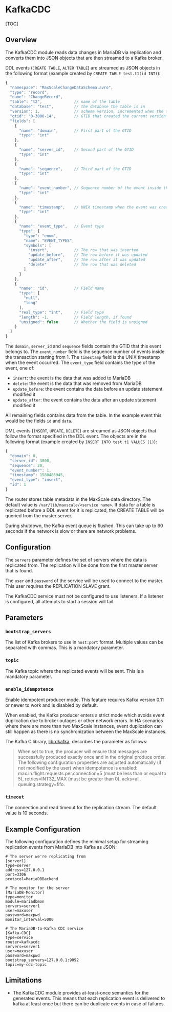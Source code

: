# KafkaCDC

[TOC]

## Overview

The KafkaCDC module reads data changes in MariaDB via replication and converts
them into JSON objects that are then streamed to a Kafka broker.

DDL events (`CREATE TABLE`, `ALTER TABLE`) are streamed as JSON objects in the
following format (example created by `CREATE TABLE test.t1(id INT)`):

```javascript
{
  "namespace": "MaxScaleChangeDataSchema.avro",
  "type": "record",
  "name": "ChangeRecord",
  "table": "t2",              // name of the table
  "database": "test",         // the database the table is in
  "version": 1,               // schema version, incremented when the table format changes
  "gtid": "0-3000-14",        // GTID that created the current version of the table
  "fields": [
    {
      "name": "domain",       // First part of the GTID
      "type": "int"
    },
    {
      "name": "server_id",    // Second part of the GTID
      "type": "int"
    },
    {
      "name": "sequence",     // Third part of the GTID
      "type": "int"
    },
    {
      "name": "event_number", // Sequence number of the event inside the GTID
      "type": "int"
    },
    {
      "name": "timestamp",    // UNIX timestamp when the event was created
      "type": "int"
    },
    {
      "name": "event_type",   // Event type
      "type": {
        "type": "enum",
        "name": "EVENT_TYPES",
        "symbols": [
          "insert",           // The row that was inserted
          "update_before",    // The row before it was updated
          "update_after",     // The row after it was updated
          "delete"            // The row that was deleted
        ]
      }
    },
    {
      "name": "id",           // Field name
      "type": [
        "null",
        "long"
      ],
      "real_type": "int",     // Field type
      "length": -1,           // Field length, if found
      "unsigned": false       // Whether the field is unsigned
    }
  ]
}
```

The `domain`, `server_id` and `sequence` fields contain the GTID that this event
belongs to. The `event_number` field is the sequence number of events inside the
transaction starting from 1. The `timestamp` field is the UNIX timestamp when
the event occurred. The `event_type` field contains the type of the event, one
of:

* `insert`: the event is the data that was added to MariaDB
* `delete`: the event is the data that was removed from MariaDB
* `update_before`: the event contains the data before an update statement modified it
* `update_after`: the event contains the data after an update statement modified it

All remaining fields contains data from the table. In the example event this
would be the fields `id` and `data`.

DML events (`INSERT`, `UPDATE`, `DELETE`) are streamed as JSON objects that
follow the format specified in the DDL event. The objects are in the following
format (example created by `INSERT INTO test.t1 VALUES (1)`):

```javascript
{
  "domain": 0,
  "server_id": 3000,
  "sequence": 20,
  "event_number": 1,
  "timestamp": 1580485945,
  "event_type": "insert",
  "id": 1
}
```

The router stores table metadata in the MaxScale data directory. The
default value is `/var/lib/maxscale/<service name>`. If data for a table
is replicated before a DDL event for it is replicated, the CREATE TABLE
will be queried from the master server.

During shutdown, the Kafka event queue is flushed. This can take up to 60
seconds if the network is slow or there are network problems.

## Configuration

The `servers` parameter defines the set of servers where the data is replicated
from. The replication will be done from the first master server that is found.

The `user` and `password` of the service will be used to connect to the
master. This user requires the REPLICATION SLAVE grant.

The KafkaCDC service must not be configured to use listeners. If a listener is
configured, all attempts to start a session will fail.

## Parameters

### `bootstrap_servers`

The list of Kafka brokers to use in `host:port` format. Multiple values
can be separated with commas. This is a mandatory parameter.

### `topic`

The Kafka topic where the replicated events will be sent. This is a
mandatory parameter.

### `enable_idempotence`

Enable idempotent producer mode. This feature requires Kafka version 0.11 or
newer to work and is disabled by default.

When enabled, the Kafka producer enters a strict mode which avoids event
duplication due to broker outages or other network errors. In HA scenarios where
there are more than two MaxScale instances, event duplication can still happen
as there is no synchronization between the MaxScale instances.

The Kafka C library,
[librdkafka](https://github.com/edenhill/librdkafka/blob/master/CONFIGURATION.md),
describes the parameter as follows:

> When set to true, the producer will ensure that messages are successfully
> produced exactly once and in the original produce order. The following
> configuration properties are adjusted automatically (if not modified by the
> user) when idempotence is enabled: max.in.flight.requests.per.connection=5 (must
> be less than or equal to 5), retries=INT32_MAX (must be greater than 0),
> acks=all, queuing.strategy=fifo.

### `timeout`

The connection and read timeout for the replication stream. The default
value is 10 seconds.

## Example Configuration

The following configuration defines the minimal setup for streaming replication
events from MariaDB into Kafka as JSON:

```
# The server we're replicating from
[server1]
type=server
address=127.0.0.1
port=3306
protocol=MariaDBBackend

# The monitor for the server
[MariaDB-Monitor]
type=monitor
module=mariadbmon
servers=server1
user=maxuser
password=maxpwd
monitor_interval=5000

# The MariaDB-to-Kafka CDC service
[Kafka-CDC]
type=service
router=kafkacdc
servers=server1
user=maxuser
password=maxpwd
bootstrap_servers=127.0.0.1:9092
topic=my-cdc-topic
```

## Limitations

* The KafkaCDC module provides at-least-once semantics for the generated
  events. This means that each replication event is delivered to kafka at least
  once but there can be duplicate events in case of failures.
